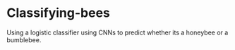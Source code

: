 # Classifying-bees
Using a logistic classifier using CNNs to predict whether its a honeybee or a bumblebee.
